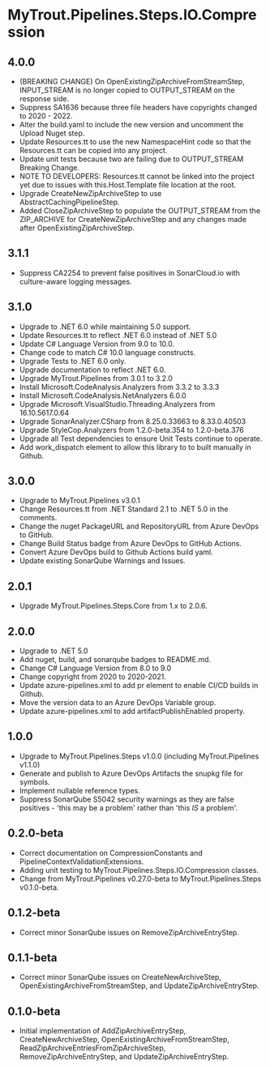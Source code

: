# MyTrout.Pipelines.Steps.IO.Compression

## 4.0.0 
- (BREAKING CHANGE) On OpenExistingZipArchiveFromStreamStep, INPUT_STREAM is no longer copied to OUTPUT_STREAM on the response side.
- Suppress SA1636 because three file headers have copyrights changed to 2020 - 2022.
- Alter the build.yaml to include the new version and uncomment the Upload Nuget step.
- Update Resources.tt to use the new NamespaceHint code so that the Resources.tt can be copied into any project.
- Update unit tests because two are failing due to OUTPUT_STREAM Breaking Change.
- NOTE TO DEVELOPERS: Resources.tt cannot be linked into the project yet due to issues with this.Host.Template file location at the root.
- Upgrade CreateNewZipArchiveStep to use AbstractCachingPipelineStep.
- Added CloseZipArchiveStep to populate the OUTPUT_STREAM from the ZIP_ARCHIVE for CreateNewZipArchiveStep and any changes made after OpenExistingZipArchiveStep.

## 3.1.1
- Suppress CA2254 to prevent false positives in SonarCloud.io with culture-aware logging messages.

## 3.1.0
 - Upgrade to .NET 6.0 while maintaining 5.0 support.
 - Update Resources.tt to reflect .NET 6.0 instead of .NET 5.0
 - Update C# Language Version from 9.0 to 10.0.
 - Change code to match C# 10.0 language constructs.
 - Upgrade Tests to .NET 6.0 only.
 - Upgrade documentation to reflect .NET 6.0.
 - Upgrade MyTrout.Pipelines from 3.0.1 to 3.2.0
 - Install Microsoft.CodeAnalysis.Analyzers from 3.3.2 to 3.3.3
 - Install Microsoft.CodeAnalysis.NetAnalyzers 6.0.0
 - Upgrade Microsoft.VisualStudio.Threading.Analyzers from 16.10.5617.0.64
 - Upgrade SonarAnalyzer.CSharp from 8.25.0.33663 to 8.33.0.40503
 - Upgrade StyleCop.Analyzers from 1.2.0-beta.354 to 1.2.0-beta.376
 - Upgrade all Test dependencies to ensure Unit Tests continue to operate.
  - Add work_dispatch element to allow this library to to built manually in Github.

## 3.0.0
- Upgrade to MyTrout.Pipelines v3.0.1
- Change Resources.tt from .NET Standard 2.1 to .NET 5.0 in the comments.
- Change the nuget PackageURL and RepositoryURL from Azure DevOps to GitHub.
- Change Build Status badge from Azure DevOps to GitHub Actions.
- Convert Azure DevOps build to Github Actions build yaml.
- Update existing SonarQube Warnings and Issues.

## 2.0.1
- Upgrade MyTrout.Pipelines.Steps.Core from 1.x to 2.0.6.

## 2.0.0
- Upgrade to .NET 5.0
- Add nuget, build, and sonarqube badges to README.md.
- Change C# Language Version from 8.0 to 9.0
- Change copyright from 2020 to 2020-2021.
- Update azure-pipelines.xml to add pr element to enable CI/CD builds in Github.
- Move the version data to an Azure DevOps Variable group.
- Update azure-pipelines.xml to add artifactPublishEnabled property.

## 1.0.0
- Upgrade to MyTrout.Pipelines.Steps v1.0.0 (including MyTrout.Pipelines v1.1.0)
- Generate and publish to Azure DevOps Artifacts the snupkg file for symbols.
- Implement nullable reference types.
- Suppress SonarQube S5042 security warnings as they are false positives - 'this may be a problem' rather than 'this *IS* a problem'.

## 0.2.0-beta
- Correct documentation on CompressionConstants and PipelineContextValidationExtensions.
- Adding unit testing to MyTrout.Pipelines.Steps.IO.Compression classes.
- Change from MyTrout.Pipelines v0.27.0-beta to MyTrout.Pipelines.Steps v0.1.0-beta.

## 0.1.2-beta
- Correct minor SonarQube issues on RemoveZipArchiveEntryStep.

## 0.1.1-beta
- Correct minor SonarQube issues on CreateNewArchiveStep, OpenExistingArchiveFromStreamStep, and UpdateZipArchiveEntryStep.

## 0.1.0-beta
- Initial implementation of AddZipArchiveEntryStep, CreateNewArchiveStep, OpenExistingArchiveFromStreamStep, ReadZipArchiveEntriesFromZipArchiveStep, RemoveZipArchiveEntryStep, and UpdateZipArchiveEntryStep.